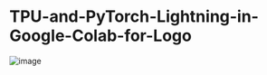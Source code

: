 # TPU-and-PyTorch-Lightning-in-Google-Colab-for-Logo

![image](https://user-images.githubusercontent.com/31372586/232246190-3ed1864e-1bb5-4f4a-8d9a-62cd92c4cf11.png)
